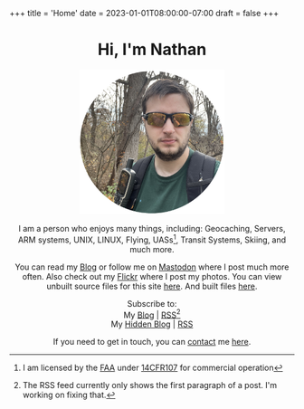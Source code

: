 +++
title = 'Home'
date = 2023-01-01T08:00:00-07:00
draft = false
+++

<center>

# Hi, I'm Nathan

![](/home/fig5.png)

I am a person who enjoys many things, including:
Geocaching, Servers, ARM systems, UNIX, LINUX, Flying, UASs[^1], Transit Systems, Skiing, and much more.

You can read my [Blog](/posts) or follow me on <a rel="me" href="https://fosstodon.org/@nthp">Mastodon</a> where I post much more often. Also check out my [Flickr](https://www.flickr.com/photos/197704187@N04/) where I post my photos. You can view unbuilt source files for this site [here](https://github.com/nathnp/Nathans-new-site). And built files [here](https://github.com/nathnp/nathnp.github.io).

Subscribe to: <br>
My [Blog](/posts) | [RSS](/posts/feed.xml)[^2] <br>
My [Hidden Blog](https://rss.nthp.me) | [RSS](https://rss.nthp.me/feed.rss)

If you need to get in touch, you can [contact](https://nthp.me/contact) me [here](mailto:contact.g2wkb@nthp.me).

[^1]: I am licensed by the [FAA](https://www.faa.gov) under [14CFR107](https://www.faraim.org/faa/far/cfr/title-14/part-107/index.html) for commercial operation  
[^2]: The RSS feed currently only shows the first paragraph of a post. I'm working on fixing that.

</center>